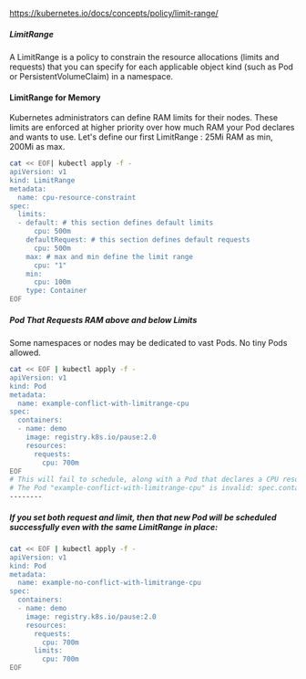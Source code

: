 https://kubernetes.io/docs/concepts/policy/limit-range/

##### LimitRange

A LimitRange is a policy to constrain the resource allocations (limits and requests) that you can specify for each applicable object kind (such as Pod or PersistentVolumeClaim) in a namespace.

#### LimitRange for Memory
Kubernetes administrators can define RAM limits for their nodes.
These limits are enforced at higher priority over how much RAM your Pod declares and wants to use.
Let's define our first LimitRange : 25Mi RAM as min, 200Mi as max.

``````sh
cat << EOF| kubectl apply -f -
apiVersion: v1
kind: LimitRange
metadata:
  name: cpu-resource-constraint
spec:
  limits:
  - default: # this section defines default limits
      cpu: 500m
    defaultRequest: # this section defines default requests
      cpu: 500m
    max: # max and min define the limit range
      cpu: "1"
    min:
      cpu: 100m
    type: Container
EOF
``````
##### Pod That Requests RAM above and below Limits
Some namespaces or nodes may be dedicated to vast Pods. No tiny Pods allowed.
``````sh
cat << EOF | kubectl apply -f -
apiVersion: v1
kind: Pod
metadata:
  name: example-conflict-with-limitrange-cpu
spec:
  containers:
  - name: demo
    image: registry.k8s.io/pause:2.0
    resources:
      requests:
        cpu: 700m
EOF
# This will fail to schedule, along with a Pod that declares a CPU resource request of 700m, but not a limit:
# The Pod "example-conflict-with-limitrange-cpu" is invalid: spec.containers[0].resources.requests: Invalid value: "700m": must be less than or equal to cpu limit of 500m
--------

``````
##### If you set both request and limit, then that new Pod will be scheduled successfully even with the same LimitRange in place:

``````sh
cat << EOF | kubectl apply -f -
apiVersion: v1
kind: Pod
metadata:
  name: example-no-conflict-with-limitrange-cpu
spec:
  containers:
  - name: demo
    image: registry.k8s.io/pause:2.0
    resources:
      requests:
        cpu: 700m
      limits:
        cpu: 700m
EOF

``````

